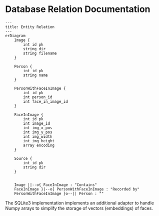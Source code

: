 # Database Relation Documentation

```mermaid
---
title: Entity Relation
---
erDiagram
    Image {
        int id pk
        string dir
        string filename
    }
    
    Person {
        int id pk
        string name
    }
    
    PersonWithFaceInImage {
        int id pk
        int person_id
        int face_in_image_id
    }  
    
    FaceInImage {
        int id pk
        int image_id
        int img_x_pos
        int img_y_pos
        int img_width
        int img_height
        array encoding
    }
    
    Source { 
        int id pk
        string dir
    }  
    
    
    Image ||--o{ FaceInImage : "Contains"
    FaceInImage }|--o{ PersonWithFaceInImage : "Recorded by"
    PersonWithFaceInImage }o--|| Person : ""
```

The SQLite3 implementation implements an additional adapter to handle Numpy arrays to simplify the storage of vectors (embeddings) of faces.